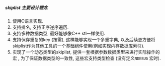 
##### skiplist 主要设计理念
1. 使用C语言实现.
2. 支持排名, 支持正序逆序遍历.
3. 支持多种数据类型, 最好能够像C++ stl一样使用.
4. 支持保存重复的key (按需), 这样能够实现一个多重字典, 以及后续更方便将skiplist作为其他工具的一个基础组件使用(例如实现内存数据库索引).
5. 实现了一个动态类型的skiplist, 提供一套根据参数数据类型来进行实际操作的宏 , 为了保证数据类型的一致性, 这些宏支持类型检查 (没有定义`NDEBUG` 宏时).
